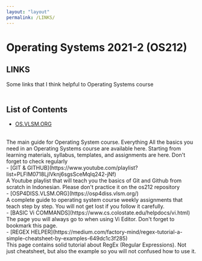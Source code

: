 ```yaml
---
layout: "layout"
permalink: /LINKS/
---
```


# Operating Systems 2021-2 (OS212)

## LINKS
Some links that I think helpful to Operating Systems course
<br><br>
## List of Contents

- [OS.VLSM.ORG](https://os.vlsm.org/)
<br>
The main guide for Operating System course. Everything All the basics you need in an Operating Systems course are available here. 
Starting from learning materials, syllabus, templates, and assignments are here. Don't forget to check regularly
<br>
- [GIT & GITHUB](https://www.youtube.com/playlist?list=PLFIM0718LjIVknj6sgsSceMqlq242-jNf)
<br>
A Youtube playlist that will teach you the basics of Git and Github from scratch in Indonesian. Please don't practice it on the os212 repository
<br>
- [OSP4DISS.VLSM.ORG](https://osp4diss.vlsm.org/)
<br>
A complete guide to operating system course weekly assignments that teach step by step. You will not get lost if you follow it carefully.
<br>
- [BASIC Vi COMMANDS](https://www.cs.colostate.edu/helpdocs/vi.html)
<br>
The page you will always go to when using Vi Editor. Don't forget to bookmark this page.
<br>
- [REGEX HELPER](https://medium.com/factory-mind/regex-tutorial-a-simple-cheatsheet-by-examples-649dc1c3f285)
<br>
This page contains solid tutorial about RegEx (Regular Expressions). Not just cheatsheet, but also the example so you will not confused how to use it.
<br>
